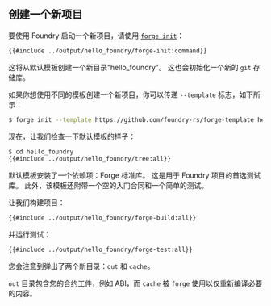 ## 创建一个新项目

要使用 Foundry 启动一个新项目，请使用 [`forge init`](../reference/forge/forge-init.md)：

```sh
{{#include ../output/hello_foundry/forge-init:command}}
```

这将从默认模板创建一个新目录“hello_foundry”。 这也会初始化一个新的 `git` 存储库。

如果你想使用不同的模板创建一个新项目，你可以传递 `--template` 标志，如下所示：

```sh
$ forge init --template https://github.com/foundry-rs/forge-template hello_template
```

现在，让我们检查一下默认模板的样子：

```sh
$ cd hello_foundry
{{#include ../output/hello_foundry/tree:all}}
```

默认模板安装了一个依赖项：Forge 标准库。 这是用于 Foundry 项目的首选测试库。 此外，该模板还附带一个空的入门合同和一个简单的测试。

让我们构建项目：

```sh
{{#include ../output/hello_foundry/forge-build:all}}
```

并运行测试：

```sh
{{#include ../output/hello_foundry/forge-test:all}}
```

您会注意到弹出了两个新目录：`out` 和 `cache`。

`out` 目录包含您的合约工件，例如 ABI，而 `cache` 被 `forge` 使用以仅重新编译必要的内容。